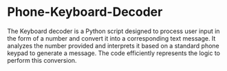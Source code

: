 # Phone-Keyboard-Decoder
The Keyboard decoder is a Python script designed to process user input in the form of a number and convert it into a corresponding text message.
It analyzes the number provided and interprets it based on a standard phone keypad to generate a message.
The code efficiently represents the logic to perform this conversion.

